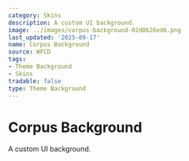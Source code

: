 ```yaml
---
category: Skins
description: A custom UI background.
image: ../images/corpus-background-02d8626ed6.png
last_updated: '2025-09-17'
name: Corpus Background
source: WFCD
tags:
- Theme Background
- Skins
tradable: false
type: Theme Background
---
```


# Corpus Background

A custom UI background.


